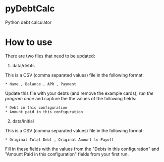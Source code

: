 # pyDebtCalc
Python debt calculator

# How to use
There are two files that need to be updated:

 1. data/debts

This is a CSV (comma separated values) file in the following format:

    * Name , Balance , APR , Payment

Update this file with your debts (and remove the example cards), *run the program once* and capture the the values of the following fields:

    * Debt in this configuration
    * Amount paid in this configuration

 2. data/initial

This is a CSV (comma separated values) file in the following format:
    
    * Original Total Debt , Original Amount to Payoff

Fill in these fields with the values from the "Debts in this configuration" and "Amount Paid in this configuration" fields from your first run.
    
